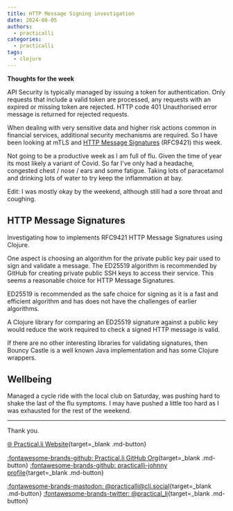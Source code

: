 ```yaml
---
title: HTTP Message Signing investigation
date: 2024-08-05
authors:
  - practicalli
categories:
  - practicalli
tags:
  - clojure
---
```


**Thoughts for the week**

API Security is typically managed by issuing a token for authentication. Only requests that include a valid token are processed, any requests with an expired or missing token are rejected.  HTTP code 401 Unauthorised error message is returned for rejected requests.

When dealing with very sensitive data and higher risk actions common in financial services, additional security mechanisms are required.  So I have been looking at mTLS and [HTTP Message Signatures](#http-message-signatures) (RFC9421) this week.

Not going to be a productive week as I am full of flu.  Given the time of year its most likely a variant of Covid.  So far I've only had a headache, congested chest / nose / ears and some fatigue.  Taking lots of paracetamol and drinking lots of water to try keep the inflammation at bay.

Edit: I was mostly okay by the weekend, although still had a sore throat and coughing.

<!-- more -->

## HTTP Message Signatures

Investigating how to implements RFC9421 HTTP Message Signatures using Clojure.

One aspect is choosing an algorithm for the private public key pair used to sign and validate a message. The ED25519 algorithm is recommended by GitHub for creating private public SSH keys to access their service.  This seems a reasonable choice for HTTP Message Signatures.

ED25519 is recommended as the safe choice for signing as it is a fast and efficient algorithm and has does not have the challenges of earlier algorithms.

A Clojure library for comparing an ED25519 signature against a public key would reduce the work required to check a signed HTTP message is valid.

If there are no other interesting libraries for validating signatures, then Bouncy Castle is a well known Java implementation and has some Clojure wrappers.


## Wellbeing

Managed a cycle ride with the local club on Saturday, was pushing hard to shake the last of the flu symptoms.  I may have pushed a little too hard as I was exhausted for the rest of the weekend.

---
Thank you.

[:globe_with_meridians: Practical.li Website](https://practical.li){target=_blank .md-button}

[:fontawesome-brands-github: Practical.li GitHub Org](https://github.com/practicalli){target=_blank .md-button}
[:fontawesome-brands-github: practicalli-johnny profile](https://github.com/practicalli-johnny){target=_blank .md-button}

[:fontawesome-brands-mastodon: @practicalli@clj.social](https://clj.social/@practicalli){target=_blank .md-button}
[:fontawesome-brands-twitter: @practical_li](https://twitter.com/practcial_li){target=_blank .md-button}
